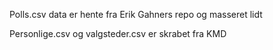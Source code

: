 Polls.csv data er hente fra Erik Gahners repo og masseret lidt

Personlige.csv og valgsteder.csv er skrabet fra KMD